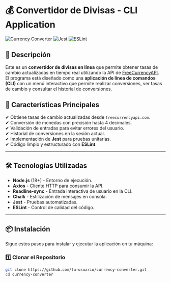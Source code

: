 # 💰 Convertidor de Divisas - CLI Application

![Currency Converter](https://img.shields.io/badge/Node.js-18%2B-green)
![Jest](https://img.shields.io/badge/Testing-Jest-blue)
![ESLint](https://img.shields.io/badge/Code%20Quality-ESLint-yellow)

## 📌 Descripción

Este es un **convertidor de divisas en línea** que permite obtener tasas de cambio actualizadas en tiempo real utilizando la API de [FreeCurrencyAPI](https://freecurrencyapi.com/).  
El programa está diseñado como una **aplicación de línea de comandos (CLI)** con un menú interactivo que permite realizar conversiones, ver tasas de cambio y consultar el historial de conversiones.

## 🚀 **Características Principales**
✔ Obtiene tasas de cambio actualizadas desde `freecurrencyapi.com`.  
✔ Conversión de monedas con precisión hasta 4 decimales.  
✔ Validación de entradas para evitar errores del usuario.  
✔ Historial de conversiones en la sesión actual.  
✔ Implementación de **Jest** para pruebas unitarias.  
✔ Código limpio y estructurado con **ESLint**.

---

## 🛠 **Tecnologías Utilizadas**
- **Node.js** (18+) - Entorno de ejecución.
- **Axios** - Cliente HTTP para consumir la API.
- **Readline-sync** - Entrada interactiva de usuario en la CLI.
- **Chalk** - Estilización de mensajes en consola.
- **Jest** - Pruebas automatizadas.
- **ESLint** - Control de calidad del código.

---

## 📦 **Instalación**
Sigue estos pasos para instalar y ejecutar la aplicación en tu máquina:

### 1️⃣ **Clonar el Repositorio**
```sh
git clone https://github.com/tu-usuario/currency-converter.git
cd currency-converter
